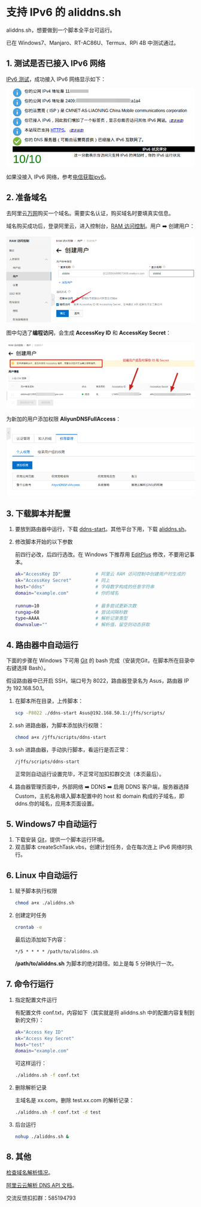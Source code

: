 # 支持 IPv6 的 aliddns.sh

aliddns.sh，想要做到一个脚本全平台可运行。

已在 Windows7、Manjaro、RT-AC86U、Termux、RPi 4B 中测试通过。

## 1. 测试是否已接入 IPv6 网络

[IPv6 测试](http://www.test-ipv6.com/)，成功接入 IPv6 网络显示如下：

![test-ipv6](./images/test-ipv6.png)

如果没接入 IPv6 网络，参考[电信获取ipv6](https://m.ithome.com/html/405571.htm)。

## 2. 准备域名

去阿里云[万网](https://wanwang.aliyun.com/)购买一个域名。需要实名认证，购买域名时要填真实信息。

域名购买成功后，登录阿里云，进入控制台，[RAM 访问控制](https://ram.console.aliyun.com/overview)。用户 ➡️ 创建用户：

![createuser](./images/createuser.png)

图中勾选了**编程访问**，会生成 **AccessKey ID** 和 **AccessKey Secret**：

![idsecret](./images/idsecret.png)

为新加的用户添加权限 **AliyunDNSFullAccess**：

![dnsfullaccess](./images/dnsfullaccess.png)

## 3. 下载脚本并配置

1. 要放到路由器中运行，下载 [ddns-start](https://gitee.com/tyasky/aliddns6/releases)。其他平台下用，下载 [aliddns.sh](https://gitee.com/tyasky/aliddns6/releases)。

2. 修改脚本开始的以下参数

    前四行必改，后四行选改。在 Windows 下推荐用 [EditPlus](https://editplus.com/)  修改，不要用记事本。

    ```bash
    ak="AccessKey ID"             # 阿里云 RAM 访问控制中创建用户时生成的
    sk="AccessKey Secret"         # 同上
    host="ddns"                   # 字母数字构成的任意字符串
    domain="example.com"          # 你的域名
    
    runnum=10                     # 最多尝试更新次数
    rungap=60                     # 尝试间隔秒数
    type=AAAA                     # 解析记录类型
    downvalue=""                  # 解析值，留空则动态获取
    ```

## 4. 路由器中自动运行

下面的步骤在 Windows 下可用 [Git](https://git-scm.com/download/win) 的 bash 完成（安装完Git，在脚本所在目录中右键选择 Bash）。

假设路由器中已开启 SSH，端口号为 8022，路由器登录名为 Asus，路由器 IP 为 192.168.50.1。

1. 在脚本所在目录，上传脚本：

    ```bash
    scp -P8022 ./ddns-start Asus@192.168.50.1:/jffs/scripts/
    ```

2. ssh 进路由器，为脚本添加执行权限：

    ```bash
    chmod a+x /jffs/scripts/ddns-start
    ```

3. ssh 进路由器，手动执行脚本，看运行是否正常：

    ```bash
    /jffs/scripts/ddns-start
    ```

    正常则自动运行设置完毕，不正常可加扣扣群交流（本页最后）。

4. 路由器管理页面中，外部网络 ➡️ DDNS ➡️ 启用 DDNS 客户端，服务器选择 Custom，主机名称填入脚本配置中的 host 和 domain 构成的子域名，即 ddns.你的域名，应用本页面设置。

## 5. Windows7 中自动运行

1. 下载安装 [Git](https://git-scm.com/download/win)，提供一个脚本运行环境。
2. 双击脚本 createSchTask.vbs，创建计划任务，会在每次连上 IPv6 网络时执行。

## 6. Linux 中自动运行

1. 赋予脚本执行权限

    ```bash
    chmod a+x ./aliddns.sh
    ```

2. 创建定时任务

    ```bash
    crontab -e
    ```

    最后边添加如下内容：

    ```
    */5 * * * * /path/to/aliddns.sh
    ```

    **/path/to/aliddns.sh** 为脚本的绝对路径。如上是每 5 分钟执行一次。

## 7. 命令行运行

1. 指定配置文件运行

    有配置文件 conf.txt，内容如下（其实就是将 aliddns.sh 中的配置内容复制到新的文件）：

    ```bash
    ak="Access Key ID"
    sk="Access Key Secret"
    host="test"
    domain="example.com"
    ```
    
    可这样运行：
    
    ```bash
    ./aliddns.sh -f conf.txt
    ```
    
2. 删除解析记录

    主域名是 xx.com，删除 test.xx.com 的解析记录：

    ```bash
    ./aliddns.sh -f conf.txt -d test
    ```

3. 后台运行

    ```bash
    nohup ./aliddns.sh &
    ```

## 8. 其他

[检查域名解析情况](https://zijian.aliyun.com/)。

[阿里云云解析 DNS API 文档](https://help.aliyun.com/document_detail/29738.html)。

交流反馈扣扣群：585194793

